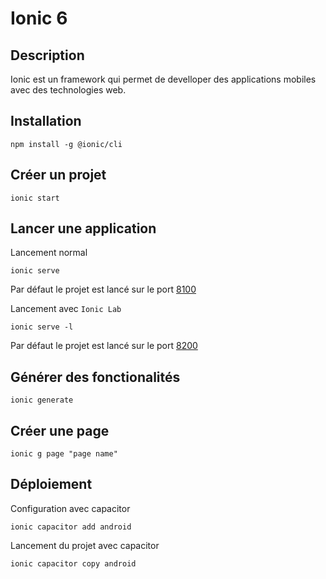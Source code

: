 # Ionic 6

## Description

Ionic est un framework qui permet de develloper des applications mobiles avec des technologies web.

## Installation

```console
npm install -g @ionic/cli
```

## Créer un projet

```console
ionic start
```

## Lancer une application

Lancement normal

```console
ionic serve
```

Par défaut le projet est lancé sur le port [8100](http://localhost:8100/)  

Lancement avec `Ionic Lab`

```console
ionic serve -l
```

Par défaut le projet est lancé sur le port [8200](http://localhost:8200/)

## Générer des fonctionalités

```console
ionic generate
```

## Créer une page

```console
ionic g page "page name"
```

## Déploiement

Configuration avec capacitor

```console
ionic capacitor add android
```

Lancement du projet avec capacitor

```console
ionic capacitor copy android
```